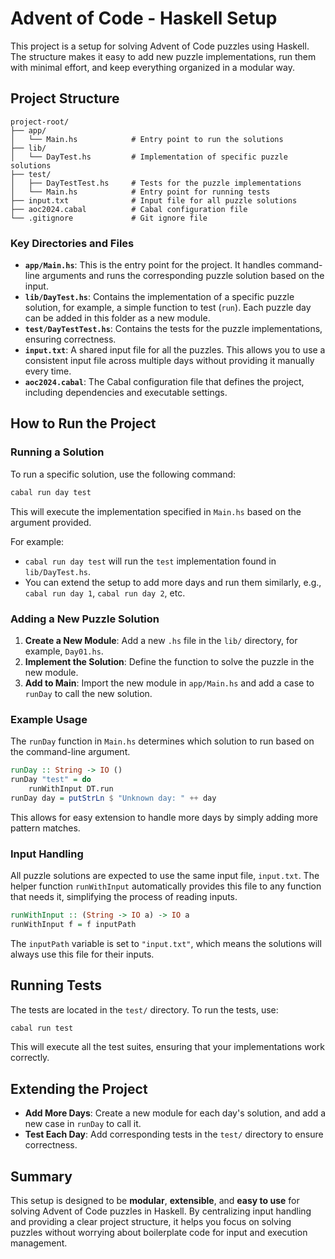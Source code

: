 # Advent of Code - Haskell Setup

This project is a setup for solving Advent of Code puzzles using Haskell. The structure makes it easy to add new puzzle implementations, run them with minimal effort, and keep everything organized in a modular way.

## Project Structure

```
project-root/
├── app/
│   └── Main.hs            # Entry point to run the solutions
├── lib/
│   └── DayTest.hs         # Implementation of specific puzzle solutions
├── test/
│   ├── DayTestTest.hs     # Tests for the puzzle implementations
│   └── Main.hs            # Entry point for running tests
├── input.txt              # Input file for all puzzle solutions
├── aoc2024.cabal          # Cabal configuration file
└── .gitignore             # Git ignore file
```

### Key Directories and Files

- **`app/Main.hs`**: This is the entry point for the project. It handles command-line arguments and runs the corresponding puzzle solution based on the input.
- **`lib/DayTest.hs`**: Contains the implementation of a specific puzzle solution, for example, a simple function to test (`run`). Each puzzle day can be added in this folder as a new module.
- **`test/DayTestTest.hs`**: Contains the tests for the puzzle implementations, ensuring correctness.
- **`input.txt`**: A shared input file for all the puzzles. This allows you to use a consistent input file across multiple days without providing it manually every time.
- **`aoc2024.cabal`**: The Cabal configuration file that defines the project, including dependencies and executable settings.

## How to Run the Project

### Running a Solution
To run a specific solution, use the following command:
```bash
cabal run day test
```
This will execute the implementation specified in `Main.hs` based on the argument provided.

For example:
- `cabal run day test` will run the `test` implementation found in `lib/DayTest.hs`.
- You can extend the setup to add more days and run them similarly, e.g., `cabal run day 1`, `cabal run day 2`, etc.

### Adding a New Puzzle Solution
1. **Create a New Module**: Add a new `.hs` file in the `lib/` directory, for example, `Day01.hs`.
2. **Implement the Solution**: Define the function to solve the puzzle in the new module.
3. **Add to Main**: Import the new module in `app/Main.hs` and add a case to `runDay` to call the new solution.

### Example Usage
The `runDay` function in `Main.hs` determines which solution to run based on the command-line argument.
```haskell
runDay :: String -> IO ()
runDay "test" = do
    runWithInput DT.run
runDay day = putStrLn $ "Unknown day: " ++ day
```
This allows for easy extension to handle more days by simply adding more pattern matches.

### Input Handling
All puzzle solutions are expected to use the same input file, `input.txt`. The helper function `runWithInput` automatically provides this file to any function that needs it, simplifying the process of reading inputs.

```haskell
runWithInput :: (String -> IO a) -> IO a
runWithInput f = f inputPath
```
The `inputPath` variable is set to `"input.txt"`, which means the solutions will always use this file for their inputs.

## Running Tests
The tests are located in the `test/` directory. To run the tests, use:
```bash
cabal run test
```
This will execute all the test suites, ensuring that your implementations work correctly.

## Extending the Project
- **Add More Days**: Create a new module for each day's solution, and add a new case in `runDay` to call it.
- **Test Each Day**: Add corresponding tests in the `test/` directory to ensure correctness.

## Summary
This setup is designed to be **modular**, **extensible**, and **easy to use** for solving Advent of Code puzzles in Haskell. By centralizing input handling and providing a clear project structure, it helps you focus on solving puzzles without worrying about boilerplate code for input and execution management.
